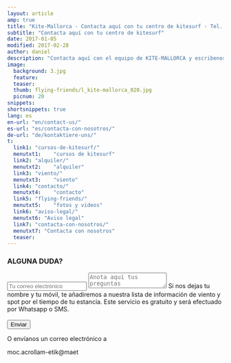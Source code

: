 ```yaml
---
layout: article
amp: true
title: "Kite-Mallorca - Contacta aquí con tu centro de kitesurf - Tel. +34-696-264729"
subtitle: "Contacta aquí con tu centro de kitesurf"
date: 2017-01-05
modified: 2017-02-28
author: daniel
description: "Contacta aquí con el equipo de KITE-MALLORCA y escribenos tus preguntas!"
image:
  background: 3.jpg
  feature:
  teaser:
  thumb: flying-friends/l_kite-mallorca_020.jpg
  picnum: 20
snippets:
shortsnippets: true
lang: es
en-url: "en/contact-us/"
es-url: "es/contacta-con-nosotros/"
de-url: "de/kontaktiere-uns/"
t:
  link1: "cursos-de-kitesurf/"
  menutxt1:    "cursos de kitesurf"
  link2: "alquiler/"
  menutxt2:    "alquiler"
  link3: "viento/"
  menutxt3:    "viento"
  link4: "contacto/"
  menutxt4:    "contacto"
  link5: "flying-friends/"
  menutxt5:    "fotos y videos"
  link6: "aviso-legal/"
  menutxt6: "Aviso legal"
  link7: "contacta-con-nosotros/"
  menutxt7: "Contacta con nosotros"
  teaser:
---
```

### ALGUNA DUDA?
<form method="POST" action-xhr="https://formspree.io/team@kite-mallorca.com" target="_blank">
  <input type="email" name="_replyto" placeholder="Tu correo electrónico" required>
  <input type="hidden" name="_subject" value="Información sobre curso y/o alquiler en kitesurf">
  <textarea name="body" placeholder="Anota aquí tus preguntas"></textarea>
  <span>Si nos dejas tu nombre y tu móvil, te añadiremos a nuestra lista de información de viento y spot por el tiempo de tu estancia. Este servicio es gratuito y será efectuado por Whatsapp o SMS.</span><br><br>
  <input type="hidden" name="_next" value="{{ site.url }}/amp/es/gracias">
  <input type="submit" value="Enviar">
    <div submit-success>
      <template type="amp-mustache">
        Muchas gracias por tu encuesta. La procesaremos en las próximas horas y nos pondremos en contacto contigo.
      </template>
    </div>
    <div submit-error>
      <template type="amp-mustache">
        Muchas gracias por tu encuesta. La procesaremos en las próximas horas y nos pondremos en contacto contigo.
      </template>
    </div>
</form>
<span>
  O envíanos un correo electrónico a
  <p class="backforward">moc.acrollam-etik@maet</p>
</span>